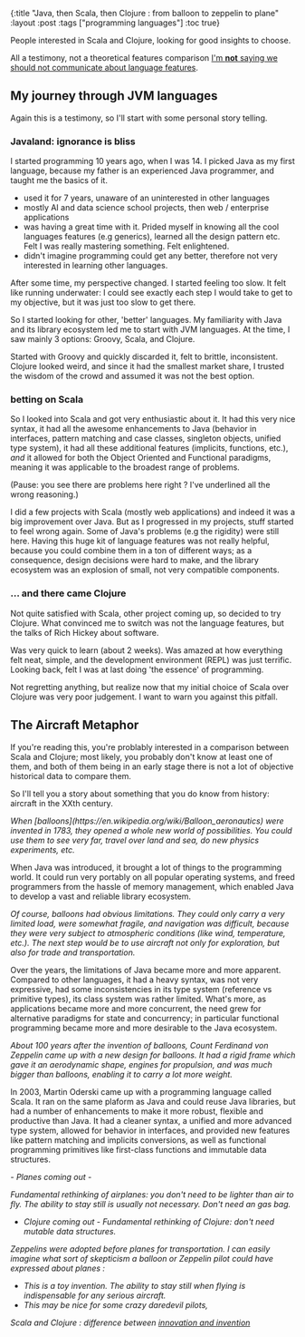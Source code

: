 {:title "Java, then Scala, then Clojure : from balloon to zeppelin to plane"
 :layout :post
 :tags  ["programming languages"]
 :toc true}
 
People interested in Scala and Clojure, looking for good insights to choose.
 
All a testimony, not a theoretical features comparison <u class="sn">I'm **not** saying we should not communicate about language features</u>.
 
## My journey through JVM languages

Again this is a testimony, so I'll start with some personal story telling.

### Javaland: ignorance is bliss

I started programming 10 years ago, when I was 14. I picked Java as my first language, because my father is an experienced Java programmer, and taught me the basics of it.
 
- used it for 7 years, unaware of an uninterested in other languages
- mostly AI and data science school projects, then web / enterprise applications
- was having a great time with it. Prided myself in knowing all the cool languages features (e.g generics), learned all the design pattern etc. Felt I was really mastering something. Felt enlightened.
- didn't imagine programming could get any better, therefore not very interested in learning other languages.

After some time, my perspective changed. I started feeling too slow. It felt like running underwater: I could see exactly each step I would take to get to my objective, but it was just too slow to get there.

So I started looking for other, 'better' languages. My familiarity with Java and its library ecosystem led me to start with JVM languages. At the time, I saw mainly 3 options: Groovy, Scala, and Clojure.

Started with Groovy and quickly discarded it, felt to brittle, inconsistent. 
Clojure looked weird, and since it had the smallest market share, I trusted the wisdom of the crowd and assumed it was not the best option.
  
### betting on Scala
  
So I looked into Scala and got very enthusiastic about it. 
It had this very nice syntax, it had all the awesome enhancements to Java (behavior in interfaces, pattern matching and case classes, singleton objects, unified type system),
it had all these additional features (implicits, functions, etc.), _and_ it allowed for both the Object Oriented and Functional paradigms, meaning it was applicable to the broadest range of problems.
    
(Pause: you see there are problems here right ?  I've underlined all the wrong reasoning.)

I did a few projects with Scala (mostly web applications) and indeed it was a big improvement over Java. 
But as I progressed in my projects, stuff started to feel wrong again. Some of Java's problems (e.g the rigidity) were still here.
Having this huge kit of language features was not really helpful, because you could combine them in a ton of different ways;
as a consequence, design decisions were hard to make, and the library ecosystem was an explosion of small, not very compatible components.

### ... and there came Clojure

Not quite satisfied with Scala, other project coming up, so decided to try Clojure. 
What convinced me to switch was not the language features, but the talks of Rich Hickey about software.
 
Was very quick to learn (about 2 weeks). Was amazed at how everything felt neat, simple, and the development environment (REPL) was just terrific. 
Looking back, felt I was at last doing 'the essence' of programming.


Not regretting anything, but realize now that my initial choice of Scala over Clojure was very poor judgement. 
I want to warn you against this pitfall.

## The Aircraft Metaphor

If you're reading this, you're problably interested in a comparison between Scala and Clojure; most likely, 
you probably don't know at least one of them, and both of them being in an early stage there is not a lot of objective historical data to compare them.

So I'll tell you a story about something that you do know from history: aircraft in the XXth century. 

<i>
When [balloons](https://en.wikipedia.org/wiki/Balloon_aeronautics) were invented in 1783, they opened a whole new world of possibilities. 
You could use them to see very far, travel over land and sea, do new physics experiments, etc.
</i>

When Java was introduced, it brought a lot of things to the programming world. 
It could run very portably on all popular operating systems, and freed programmers from the hassle of memory management, 
which enabled Java to develop a vast and reliable library ecosystem.

<i>
Of course, balloons had obvious limitations. They could only carry a very limited load, were somewhat fragile, 
and navigation was difficult, because they were very subject to atmospheric conditions (like wind, temperature, etc.).
The next step would be to use aircraft not only for exploration, but also for trade and transportation.
</i>

Over the years, the limitations of Java became more and more apparent. Compared to other languages, 
it had a heavy syntax, was not very expressive, had some inconsistencies in its type system (reference vs primitive types),
its class system was rather limited. What's more, as applications became more and more concurrent, the need grew for alternative paradigms for state and concurrency;
in particular functional programming became more and more desirable to the Java ecosystem. 

<i>
About 100 years after the invention of balloons, Count Ferdinand von Zeppelin came up with a new design for balloons.
It had a rigid frame which gave it an aerodynamic shape, engines for propulsion, and was much bigger than balloons, enabling it to carry a lot more weight. 
</i>

In 2003, Martin Oderski came up with a programming language called Scala. 
It ran on the same plaform as Java and could reuse Java libraries, but had a number of enhancements to make it more robust, flexible and productive than Java.
It had a cleaner syntax, a unified and more advanced type system, allowed for behavior in interfaces, and provided new features like pattern matching and implicits conversions,
 as well as functional programming primitives like first-class functions and immutable data structures.

<i>
- Planes coming out -

Fundamental rethinking of airplanes: you don't need to be lighter than air to fly. The ability to stay still is usually not necessary. Don't need an gas bag.
<i/>

- Clojure coming out - 
Fundamental rethinking of Clojure: don't need mutable data structures.
<i>
Zeppelins were adopted before planes for transportation. I can easily imagine what sort of skepticism a balloon or Zeppelin pilot could have expressed about planes :

* This is a toy invention. The ability to stay still when flying is indispensable for any serious aircraft.
* This may be nice for some crazy daredevil pilots, 
</i>

Scala and Clojure : difference between [innovation and invention](https://www.youtube.com/watch?v=gTAghAJcO1o)



